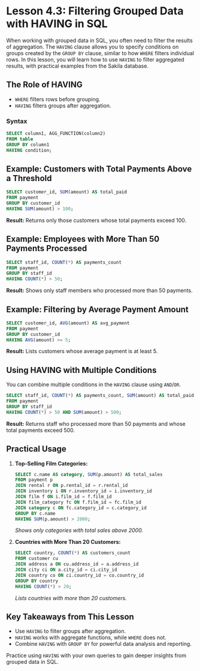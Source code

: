 # Lesson 4.3: Filtering Grouped Data with HAVING in SQL

When working with grouped data in SQL, you often need to filter the results of aggregation. The `HAVING` clause allows you to specify conditions on groups created by the `GROUP BY` clause, similar to how `WHERE` filters individual rows. In this lesson, you will learn how to use `HAVING` to filter aggregated results, with practical examples from the Sakila database.

## The Role of HAVING

- `WHERE` filters rows before grouping.
- `HAVING` filters groups after aggregation.

### Syntax

```sql
SELECT column1, AGG_FUNCTION(column2)
FROM table
GROUP BY column1
HAVING condition;
```

## Example: Customers with Total Payments Above a Threshold

```sql
SELECT customer_id, SUM(amount) AS total_paid
FROM payment
GROUP BY customer_id
HAVING SUM(amount) > 100;
```
**Result:** Returns only those customers whose total payments exceed 100.

## Example: Employees with More Than 50 Payments Processed

```sql
SELECT staff_id, COUNT(*) AS payments_count
FROM payment
GROUP BY staff_id
HAVING COUNT(*) > 50;
```
**Result:** Shows only staff members who processed more than 50 payments.

## Example: Filtering by Average Payment Amount

```sql
SELECT customer_id, AVG(amount) AS avg_payment
FROM payment
GROUP BY customer_id
HAVING AVG(amount) >= 5;
```
**Result:** Lists customers whose average payment is at least 5.

## Using HAVING with Multiple Conditions

You can combine multiple conditions in the `HAVING` clause using `AND`/`OR`.

```sql
SELECT staff_id, COUNT(*) AS payments_count, SUM(amount) AS total_paid
FROM payment
GROUP BY staff_id
HAVING COUNT(*) > 50 AND SUM(amount) > 500;
```
**Result:** Returns staff who processed more than 50 payments and whose total payments exceed 500.

## Practical Usage

1. **Top-Selling Film Categories:**
   ```sql
   SELECT c.name AS category, SUM(p.amount) AS total_sales
   FROM payment p
   JOIN rental r ON p.rental_id = r.rental_id
   JOIN inventory i ON r.inventory_id = i.inventory_id
   JOIN film f ON i.film_id = f.film_id
   JOIN film_category fc ON f.film_id = fc.film_id
   JOIN category c ON fc.category_id = c.category_id
   GROUP BY c.name
   HAVING SUM(p.amount) > 2000;
   ```
   *Shows only categories with total sales above 2000.*

2. **Countries with More Than 20 Customers:**
   ```sql
   SELECT country, COUNT(*) AS customers_count
   FROM customer cu
   JOIN address a ON cu.address_id = a.address_id
   JOIN city ci ON a.city_id = ci.city_id
   JOIN country co ON ci.country_id = co.country_id
   GROUP BY country
   HAVING COUNT(*) > 20;
   ```
   *Lists countries with more than 20 customers.*

## Key Takeaways from This Lesson

- Use `HAVING` to filter groups after aggregation.
- `HAVING` works with aggregate functions, while `WHERE` does not.
- Combine `HAVING` with `GROUP BY` for powerful data analysis and reporting.

Practice using `HAVING` with your own queries to gain deeper insights from grouped data in SQL.
